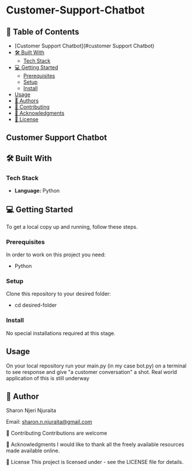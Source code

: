 # Customer-Support-Chatbot

## 📖 Table of Contents
- [Customer Support Chatbot](#customer Support Chatbot)
- [🛠 Built With](#-built-with)
  - [Tech Stack](#tech-stack)
- [💻 Getting Started](#-getting-started)
  - [Prerequisites](#prerequisites)
  - [Setup](#setup)
  - [Install](#install)
- [Usage](#usage)
- [👥 Authors](#-authors)
- [🤝 Contributing](#-contributing)
- [🙏 Acknowledgments](#-acknowledgments)
- [📝 License](#-license.)

## Customer Support Chatbot


## 🛠 Built With

### Tech Stack
- **Language:** Python


## 💻 Getting Started

To get a local copy up and running, follow these steps.

### Prerequisites

In order to work on this project you need:
- Python


### Setup

Clone this repository to your desired folder:
- cd desired-folder

### Install
No special installations required at this stage. 

## Usage
On your local repository run your main.py (in my case bot.py) on a terminal to see response and give "a customer conversation" a shot.
Real world application of this is still underway

## 👥 Author

Sharon Njeri Njuraita

Email: sharon.n.njuraita@gmail.com

🤝 Contributing
Contributions are welcome 

🙏 Acknowledgments
I would like to thank all the freely available resources made available online.

📝 License
This project is licensed under  - see the LICENSE file for details.
